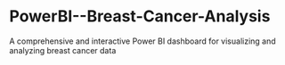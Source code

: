 # PowerBI--Breast-Cancer-Analysis
A comprehensive and interactive Power BI dashboard for visualizing and analyzing breast cancer data
